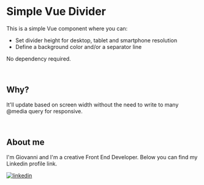 
&nbsp;

# Simple Vue Divider

This is a simple Vue component where you can:
- Set divider height for desktop, tablet and smartphone resolution
- Define a background color and/or a separator line

No dependency required.

&nbsp;

## Why?
It'll update based on screen width without the need to write to many @media query for responsive.

&nbsp;

## About me
I'm Giovanni and I'm a creative Front End Developer. Below you can find my Linkedin profile link.

[![linkedin](https://img.shields.io/badge/linkedin-0A66C2?style=for-the-badge&logo=linkedin&logoColor=white)](https://www.linkedin.com/in/giovanni-bianchini-823a1b224/)
